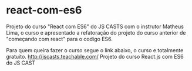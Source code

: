 # react-com-es6

Projeto do curso "React com ES6" do JS CASTS com o instrutor Matheus Lima, o curso e apresentado a refatoração do projeto do curso anterior de "começando com react" para o codigo ES6.

Para quem queira fazer o curso segue o link abaixo, o curso e totalmente gratuito. http://jscasts.teachable.com/
Projeto do curso React.js com ES6 do JS CAST

